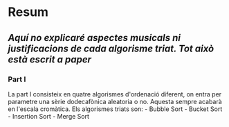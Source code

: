 # Resum
## *Aquí no explicaré aspectes musicals ni justificacions de cada algorisme triat. Tot això està escrit a paper*

### Part I
La part I consisteix en quatre algorismes d'ordenació diferent, on entra per parametre una sèrie dodecafònica aleatoria o no. Aquesta sempre acabarà en l'escala cromàtica. Els algorismes triats son:
    - Bubble Sort
    - Bucket Sort
    - Insertion Sort
    - Merge Sort